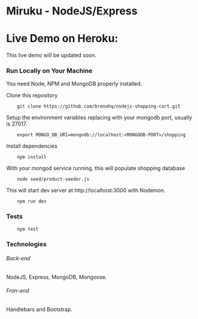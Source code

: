 <!-- [![Build Status](https://travis-ci.org/brenohq/nodejs-shopping-cart.svg?branch=master)](https://travis-ci.org/brenohq/nodejs-shopping-cart) -->

# Miruku - NodeJS/Express

# Live Demo on Heroku:
<!-- [nodejs-shopping-cart.herokuapp.com](https://nodejs-shopping-cart.herokuapp.com/) -->
This live demo will be updated soon.

### Run Locally on Your Machine
You need Node, NPM and MongoDB properly installed.

Clone this repository
``` shell
    git clone https://github.com/brenohq/nodejs-shopping-cart.git
```
Setup the environment variables replacing <MONGODB-PORT> with your mongodb port, usually is 27017.
``` shell
    export MONGO_DB_URI=mongodb://localhost:<MONGODB-PORT>/shopping
```
Install dependencies
``` shell
    npm install
```

With your mongod service running, this will populate shopping database
``` shell
    node seed/product-seeder.js 
```
This will start dev server at http://localhost:3000 with Nodemon.
``` shell
    npm run dev
```

### Tests
``` shell
    npm test
```

### Technologies
###### Back-end
NodeJS, Express, MongoDB, Mongoose. 
###### Fron-end
Handlebars and Bootstrap.